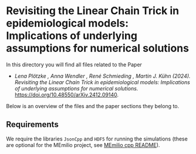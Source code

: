 # Revisiting the Linear Chain Trick in epidemiological models: Implications of underlying assumptions for numerical solutions #

In this directory you will find all files related to the Paper 

- _Lena Plötzke , Anna Wendler , René Schmieding , Martin J. Kühn (2024). Revisiting the Linear Chain Trick in epidemiological models: Implications of underlying assumptions for numerical solutions._ 
https://doi.org/10.48550/arXiv.2412.09140.

Below is an overview of the files and the paper sections they belong to.

## Requirements
We require the libraries `JsonCpp` and `HDF5` for running the simulations (these are optional for the MEmilio project, see [MEmilio cpp README](https://github.com/SciCompMod/memilio/blob/main/cpp/README.md)).

